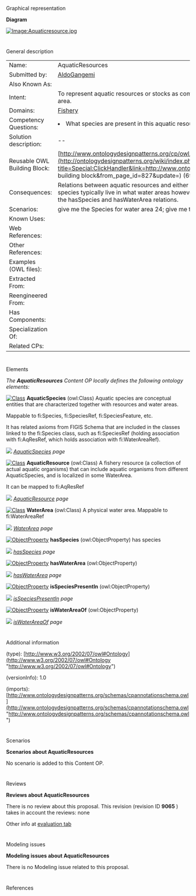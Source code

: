# 

 Graphical representation



__Diagram__ 





[![Image:Aquaticresource.jpg](../images/c/c0/Aquaticresource.jpg)](../Image/Aquaticresource.jpg "Image:Aquaticresource.jpg")





# 

 General description




|  |  |
| --- | --- |
|  Name:  |  AquaticResources  |
|  Submitted by:  | [AldoGangemi](../User/AldoGangemi "User:AldoGangemi")  |
|  Also Known As:  |  |
|  Intent:  |  To represent aquatic resources or stocks as composed of aquatic organisms from one or more species, and living in a water area.  |
|  Domains:  | [Fishery](../Community/Fishery "Community:Fishery")  |
|  Competency Questions:  | <li>       What species are present in this aquatic resource/stock? In what water area this aquatic resource/stock lives in?      </li> |
|  Solution description:  |  --  |
|  Reusable OWL Building Block:  | [http://www.ontologydesignpatterns.org/cp/owl/fsdas/aquaticresources.owl](http://ontologydesignpatterns.org/wiki/index.php?title=Special:ClickHandler&link=http://www.ontologydesignpatterns.org/cp/owl/fsdas/aquaticresources.owl&message=OWL building block&from_page_id=827&update=)  (697)  |
|  Consequences:  |  Relations between aquatic resources and either aquatic species or water areas can be represented. In order to infer what species typically live in what water areas however, an application needs to add a SWRL rule, or a SPARQL query that unifies the hasSpecies and hasWaterArea relations.  |
|  Scenarios:  |  give me the Species for water area 24; give me the Water areas for species Gadus morhua.  |
|  Known Uses:  |  |
|  Web References:  |  |
|  Other References:  |  |
|  Examples (OWL files):  |  |
|  Extracted From:  |  |
|  Reengineered From:  |  |
|  Has Components:  |  |
|  Specialization Of:  |  |
|  Related CPs:  |  |



  





# 

 Elements



_The
 __AquaticResources__ 
 Content OP locally defines the following ontology elements:_ 





[![Class](../../../images/thumb/2/27/Class.gif/20px-Class.gif)](../Image/Class.gif "Class")
__AquaticSpecies__ 
 (owl:Class) Aquatic species are conceptual entities that are characterized together with resources and water areas.
 
 Mappable to fi:Species, fi:SpeciesRef, fi:SpeciesFeature, etc.
 



 It has related axioms from FIGIS Schema that are included in the classes linked to the fi:Species class, such as fi:SpeciesRef (holding association with fi:AqResRef, which holds association with fi:WaterAreaRef).
 



[![](../../../../../../../images/thumb/8/87/ArrowRight.gif/11px-ArrowRight.gif)](../Image/ArrowRight.gif "ArrowRight.gif")
_[AquaticSpecies](../Submissions/AquaticResources/AquaticSpecies "Submissions:AquaticResources/AquaticSpecies") 
 page_ 



[![Class](../../../images/thumb/2/27/Class.gif/20px-Class.gif)](../Image/Class.gif "Class")
__AquaticResource__ 
 (owl:Class) A fishery resource (a collection of actual aquatic organisms) that can include aquatic organisms from different AquaticSpecies, and is localized in some WaterArea.
 
 It can be mapped to fi:AqResRef
 



[![](../../../../../../../images/thumb/8/87/ArrowRight.gif/11px-ArrowRight.gif)](../Image/ArrowRight.gif "ArrowRight.gif")
_[AquaticResource](../Submissions/AquaticResources/AquaticResource "Submissions:AquaticResources/AquaticResource") 
 page_ 



[![Class](../../../images/thumb/2/27/Class.gif/20px-Class.gif)](../Image/Class.gif "Class")
__WaterArea__ 
 (owl:Class) A physical water area. Mappable to fi:WaterAreaRef
 
[![](../../../../../../../images/thumb/8/87/ArrowRight.gif/11px-ArrowRight.gif)](../Image/ArrowRight.gif "ArrowRight.gif")
_[WaterArea](../Submissions/AquaticResources/WaterArea "Submissions:AquaticResources/WaterArea") 
 page_ 



[![ObjectProperty](../../../../images/thumb/c/c3/ObjectProperty.gif/20px-ObjectProperty.gif)](../Image/ObjectProperty.gif "ObjectProperty")
__hasSpecies__ 
 (owl:ObjectProperty) has species
 
[![](../../../../../../../images/thumb/8/87/ArrowRight.gif/11px-ArrowRight.gif)](../Image/ArrowRight.gif "ArrowRight.gif")
_[hasSpecies](../Submissions/AquaticResources/hasSpecies "Submissions:AquaticResources/hasSpecies") 
 page_ 



[![ObjectProperty](../../../../images/thumb/c/c3/ObjectProperty.gif/20px-ObjectProperty.gif)](../Image/ObjectProperty.gif "ObjectProperty")
__hasWaterArea__ 
 (owl:ObjectProperty)
 
[![](../../../../../../../images/thumb/8/87/ArrowRight.gif/11px-ArrowRight.gif)](../Image/ArrowRight.gif "ArrowRight.gif")
_[hasWaterArea](../Submissions/AquaticResources/hasWaterArea "Submissions:AquaticResources/hasWaterArea") 
 page_ 



[![ObjectProperty](../../../../images/thumb/c/c3/ObjectProperty.gif/20px-ObjectProperty.gif)](../Image/ObjectProperty.gif "ObjectProperty")
__isSpeciesPresentIn__ 
 (owl:ObjectProperty)
 
[![](../../../../../../../images/thumb/8/87/ArrowRight.gif/11px-ArrowRight.gif)](../Image/ArrowRight.gif "ArrowRight.gif")
_[isSpeciesPresentIn](../Submissions/AquaticResources/isSpeciesPresentIn "Submissions:AquaticResources/isSpeciesPresentIn") 
 page_ 



[![ObjectProperty](../../../../images/thumb/c/c3/ObjectProperty.gif/20px-ObjectProperty.gif)](../Image/ObjectProperty.gif "ObjectProperty")
__isWaterAreaOf__ 
 (owl:ObjectProperty)
 
[![](../../../../../../../images/thumb/8/87/ArrowRight.gif/11px-ArrowRight.gif)](../Image/ArrowRight.gif "ArrowRight.gif")
_[isWaterAreaOf](../Submissions/AquaticResources/isWaterAreaOf "Submissions:AquaticResources/isWaterAreaOf") 
 page_ 


# 

 Additional information



 (type):
 [http://www.w3.org/2002/07/owl#Ontology](http://www.w3.org/2002/07/owl#Ontology "http://www.w3.org/2002/07/owl#Ontology") 




 (versionInfo): 1.0
 



 (imports):
 [http://www.ontologydesignpatterns.org/schemas/cpannotationschema.owl](http://www.ontologydesignpatterns.org/schemas/cpannotationschema.owl "http://www.ontologydesignpatterns.org/schemas/cpannotationschema.owl") 




# 

 Scenarios




__Scenarios about AquaticResources__ 


 No scenario is added to this Content OP.
 




# 

 Reviews




__Reviews about AquaticResources__ 


 There is no review about this proposal.
This revision (revision ID
 __9065__ 
 ) takes in account the reviews: none
 



 Other info at
 [evaluation tab](http://ontologydesignpatterns.org/wiki/index.php?title=Submissions:AquaticResources&action=evaluation "http://ontologydesignpatterns.org/wiki/index.php?title=Submissions:AquaticResources&action=evaluation") 





  





# 

 Modeling issues




__Modeling issues about AquaticResources__ 


 There is no Modeling issue related to this proposal.
 




  





# 

 References